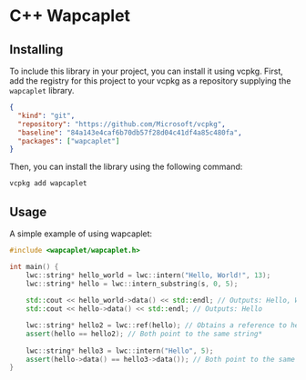 # C++ Wapcaplet

## Installing

To include this library in your project, you can install it using vcpkg. First, add the registry for this project to your vcpkg as a repository
supplying the `wapcaplet` library.

```json
{
  "kind": "git",
  "repository": "https://github.com/Microsoft/vcpkg",
  "baseline": "84a143e4caf6b70db57f28d04c41df4a85c480fa",
  "packages": ["wapcaplet"]
}
```

Then, you can install the library using the following command:

```bash
vcpkg add wapcaplet
```

## Usage

A simple example of using wapcaplet:
```cpp
#include <wapcaplet/wapcaplet.h>

int main() {
    lwc::string* hello_world = lwc::intern("Hello, World!", 13);
    lwc::string* hello = lwc::intern_substring(s, 0, 5);
    
    std::cout << hello_world->data() << std::endl; // Outputs: Hello, World!
    std::cout << hello->data() << std::endl; // Outputs: Hello

    lwc::string* hello2 = lwc::ref(hello); // Obtains a reference to hello
    assert(hello == hello2); // Both point to the same string*
    
    lwc::string* hello3 = lwc::intern("Hello", 5);
    assert(hello->data() == hello3->data()); // Both point to the same interned string
}
```
